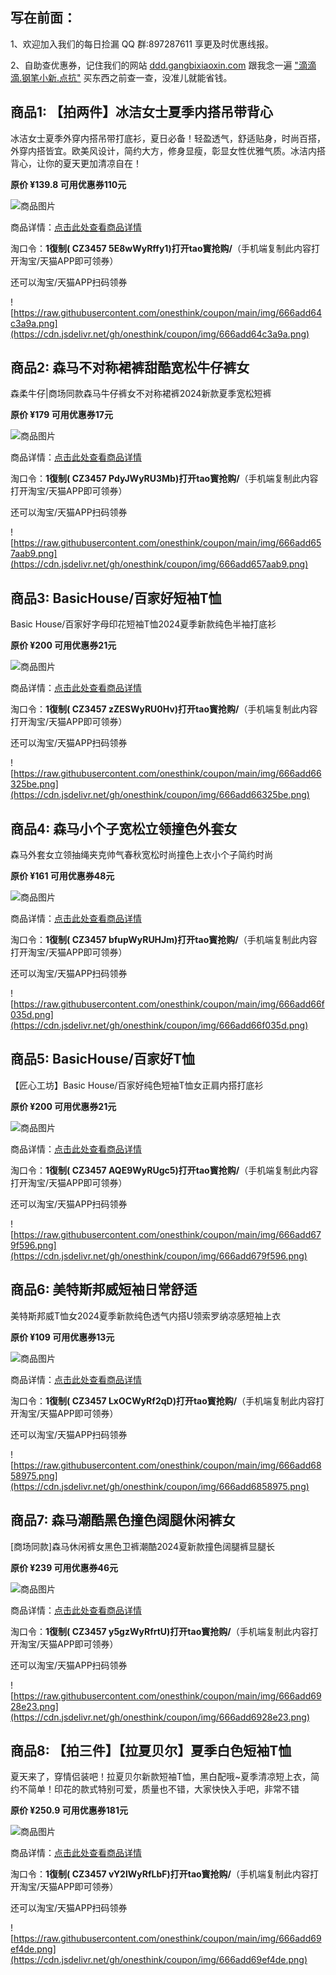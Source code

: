 ## 写在前面：

1、欢迎加入我们的每日捡漏 QQ 群:897287611 享更及时优惠线报。

2、自助查优惠券，记住我们的网站 [ddd.gangbixiaoxin.com](https://ddd.gangbixiaoxin.com) 跟我念一遍 ["滴滴滴.钢笔小新.点抗"](https://ddd.gangbixiaoxin.com) 买东西之前查一查，没准儿就能省钱。

## 商品1: 【拍两件】冰洁女士夏季内搭吊带背心

冰洁女士夏季外穿内搭吊带打底衫，夏日必备！轻盈透气，舒适贴身，时尚百搭，外穿内搭皆宜。欧美风设计，简约大方，修身显瘦，彰显女性优雅气质。冰洁内搭背心，让你的夏天更加清凉自在！

**原价 ¥139.8 可用优惠券110元**

![商品图片](https://img.alicdn.com/imgextra/i2/2825989823/O1CN01dUdrF82MQzVtLncDe_!!2825989823.jpg)

商品详情：[点击此处查看商品详情](https://s.click.taobao.com/t?e=m%3D2%26s%3DQSnpo%2BVlvo5w4vFB6t2Z2ueEDrYVVa64yK8Cckff7TXLWlSKdGSYDt3L1Wy2q1BhRitN3%2FurF3zWbLW7uhxyboGvCrJWHk1%2FTyVl44vrPmd3miNKHWpinpVm%2FOAUUFw71qrpxiwMoCNxc1AtbZGVS7ywomxselc1q7vqXAX5oRSMHuv7RoNv0Q0jFsbsQ7KWemfsFCFwXfQSza1mDPW0QuONk%2BQT9Vc3M%2BHDTCNWe1erJ%2F3%2BcQ6%2FxMIAVbIaDmJRwzzMEQiiMytVkSKsL%2FKbNdOG7fwodBwmq%2FzVuDT3%2FonORjt745JJWrf4iup3%2FDCCca2JNko0gYMhhQs2DjqgEA%3D%3D&amp;union_lens=lensId:TAPI@1718279501@213c42f6_1192_1901170763c_d100@01)

淘口令：**1復制( CZ3457 5E8wWyRffy1)打开tao寳抢购/**（手机端复制此内容打开淘宝/天猫APP即可领券）</p>

还可以淘宝/天猫APP扫码领券

![https://raw.githubusercontent.com/onesthink/coupon/main/img/666add64c3a9a.png](https://cdn.jsdelivr.net/gh/onesthink/coupon/img/666add64c3a9a.png)

## 商品2: 森马不对称裙裤甜酷宽松牛仔裤女

森柔牛仔|商场同款森马牛仔裤女不对称裙裤2024新款夏季宽松短裤

**原价 ¥179 可用优惠券17元**

![商品图片](https://img.alicdn.com/bao/uploaded/i1/397341302/O1CN01ZADhDw1LUMdh1aqgX_!!397341302.jpg)

商品详情：[点击此处查看商品详情](https://s.click.taobao.com/t?e=m%3D2%26s%3DOStqLi0TXpxw4vFB6t2Z2ueEDrYVVa64yK8Cckff7TXLWlSKdGSYDt3L1Wy2q1Bh5x%2BIUlGKNpXWbLW7uhxyboGvCrJWHk1%2FTyVl44vrPmd3miNKHWpinpVm%2FOAUUFw71qrpxiwMoCNxc1AtbZGVS1sfyDLhpMLH%2B2nv1WABkQ6MHuv7RoNv0Q0jFsbsQ7KWd9nLBatRzs1U1ng6bSOAv6E3hVHQrx2Xf8Ac1LEzMk7eWfNXOqAi9S%2FfEiB%2BcxIblbRMz6GTKAYZjQKfJ2UQf03O4wtQ3K90XXhKrcBJdMyhLY%2FOfAkjr6BN2j59XQKzX0%2B3obhRTo5xKmPmpIKZsA%3D%3D&amp;union_lens=lensId:TAPI@1718279505@21083abc_113e_190117085b2_3df9@01)

淘口令：**1復制( CZ3457 PdyJWyRU3Mb)打开tao寳抢购/**（手机端复制此内容打开淘宝/天猫APP即可领券）</p>

还可以淘宝/天猫APP扫码领券

![https://raw.githubusercontent.com/onesthink/coupon/main/img/666add657aab9.png](https://cdn.jsdelivr.net/gh/onesthink/coupon/img/666add657aab9.png)

## 商品3: BasicHouse/百家好短袖T恤

Basic House/百家好字母印花短袖T恤2024夏季新款纯色半袖打底衫

**原价 ¥200 可用优惠券21元**

![商品图片](https://img.alicdn.com/bao/uploaded/i3/667336301/O1CN01O8pacm1wPuZa66SxN-667336301.jpg)

商品详情：[点击此处查看商品详情](https://s.click.taobao.com/t?e=m%3D2%26s%3DX3tU0DZflwJw4vFB6t2Z2ueEDrYVVa64yK8Cckff7TXLWlSKdGSYDt3L1Wy2q1Bhlovu%2FCElQOvWbLW7uhxyboGvCrJWHk1%2FTyVl44vrPmd3miNKHWpinpVm%2FOAUUFw71qrpxiwMoCNxc1AtbZGVS7tMNHNBy6umVcUUTbYJowGMHuv7RoNv0YzeH%2FA0sTcbp6nnkc8U4yJOFdOkDzPS6zjqMdZZnkXOnu%2BrFNjoi71Lz6Zu3NYobJtDo5YJWdq6W7Xn%2FGFKE3JTU1UpnLcQJ6WqipfcaEaMxK5JkvZyPzcOx5qXQ18wNcmla9UIDJZ0omfkDJRs%2BhU%3D&amp;union_lens=lensId:TAPI@1718279507@2127dbf4_11ad_19011708f54_192c@01)

淘口令：**1復制( CZ3457 zZESWyRU0Hv)打开tao寳抢购/**（手机端复制此内容打开淘宝/天猫APP即可领券）</p>

还可以淘宝/天猫APP扫码领券

![https://raw.githubusercontent.com/onesthink/coupon/main/img/666add66325be.png](https://cdn.jsdelivr.net/gh/onesthink/coupon/img/666add66325be.png)

## 商品4: 森马小个子宽松立领撞色外套女

森马外套女立领抽绳夹克帅气春秋宽松时尚撞色上衣小个子简约时尚

**原价 ¥161 可用优惠券48元**

![商品图片](https://img.alicdn.com/bao/uploaded/i4/397341302/O1CN01LzqfjD1LUMdqDUNbX_!!397341302.jpg)

商品详情：[点击此处查看商品详情](https://s.click.taobao.com/t?e=m%3D2%26s%3Dq%2BvQ382H1I5w4vFB6t2Z2ueEDrYVVa64yK8Cckff7TXLWlSKdGSYDt3L1Wy2q1Bh79%2FTFaMDK6TWbLW7uhxyboGvCrJWHk1%2FTyVl44vrPmd3miNKHWpinpVm%2FOAUUFw71qrpxiwMoCNxc1AtbZGVS1sfyDLhpMLH%2B2nv1WABkQ6MHuv7RoNv0Q0jFsbsQ7KWS9csExeAkY9lI9qj5zGXy72aZYoF54OYL9QA75hWROd5%2FU%2Fi%2BWAWOWNE3TY%2F%2BNlIwzzMEQiiMytVkSKsL%2FKbNdOG7fwodBwm7XggCHFqenGiPvYcY7nScrRc4Q%2FBjqg7ca2JNko0gYMhhQs2DjqgEA%3D%3D&amp;union_lens=lensId:TAPI@1718279509@213f13ee_110b_190117096eb_2fde@01)

淘口令：**1復制( CZ3457 bfupWyRUHJm)打开tao寳抢购/**（手机端复制此内容打开淘宝/天猫APP即可领券）</p>

还可以淘宝/天猫APP扫码领券

![https://raw.githubusercontent.com/onesthink/coupon/main/img/666add66f035d.png](https://cdn.jsdelivr.net/gh/onesthink/coupon/img/666add66f035d.png)

## 商品5: BasicHouse/百家好T恤

【匠心工坊】Basic House/百家好纯色短袖T恤女正肩内搭打底衫

**原价 ¥200 可用优惠券21元**

![商品图片](https://img.alicdn.com/bao/uploaded/i1/667336301/O1CN01ESnOYD1wPuZcdahSs-667336301.jpg)

商品详情：[点击此处查看商品详情](https://s.click.taobao.com/t?e=m%3D2%26s%3D9lDMz7hFShVw4vFB6t2Z2ueEDrYVVa64yK8Cckff7TXLWlSKdGSYDh0YXLSUN9TdRitN3%2FurF3zWbLW7uhxyboGvCrJWHk1%2FTyVl44vrPmd3miNKHWpinpVm%2FOAUUFw71qrpxiwMoCNxc1AtbZGVS7tMNHNBy6umVcUUTbYJowGMHuv7RoNv0YzeH%2FA0sTcbAyHIHaaFnHza8erDjzOy3o5sgEVYdmBlXLnYiMlj0mlWL3SFdTACUBc3LqnsDcumkkP4yB9jKddTU1UpnLcQJ0EPKJgkiYS35MBbnl73fwQOx5qXQ18wNcmla9UIDJZ0omfkDJRs%2BhU%3D&amp;union_lens=lensId:TAPI@1718279511@213c748d_118a_19011709e73_3c69@01)

淘口令：**1復制( CZ3457 AQE9WyRUgc5)打开tao寳抢购/**（手机端复制此内容打开淘宝/天猫APP即可领券）</p>

还可以淘宝/天猫APP扫码领券

![https://raw.githubusercontent.com/onesthink/coupon/main/img/666add679f596.png](https://cdn.jsdelivr.net/gh/onesthink/coupon/img/666add679f596.png)

## 商品6: 美特斯邦威短袖日常舒适

美特斯邦威T恤女2024夏季新款纯色透气内搭U领索罗纳凉感短袖上衣

**原价 ¥109 可用优惠券13元**

![商品图片](https://img.alicdn.com/bao/uploaded/i1/134363478/O1CN01VFQOIy1bYyTtjr5Gw-134363478.jpg)

商品详情：[点击此处查看商品详情](https://s.click.taobao.com/t?e=m%3D2%26s%3DolnpGF3UUt5w4vFB6t2Z2ueEDrYVVa64yK8Cckff7TXLWlSKdGSYDh0YXLSUN9Tdlovu%2FCElQOvWbLW7uhxyboGvCrJWHk1%2FTyVl44vrPmd3miNKHWpinpVm%2FOAUUFw71qrpxiwMoCNxc1AtbZGVSwpchva%2Br1aDLvuepo6Xz2GMHuv7RoNv0Q0jFsbsQ7KW%2BVYcswPoNAISotOhtWEx2cLlyvr0J8%2BHdBd1NtTOrjclGYtbUYF0WB5Pm3aGWcivlbRMz6GTKAYZjQKfJ2UQf03O4wtQ3K90XXhKrcBJdMzloKNeAni2syjbhb5mj%2Fw6X0%2B3obhRTo5xKmPmpIKZsA%3D%3D&amp;union_lens=lensId:TAPI@1718279517@213e664e_11a0_1901170b3f3_8ca0@01)

淘口令：**1復制( CZ3457 LxOCWyRf2qD)打开tao寳抢购/**（手机端复制此内容打开淘宝/天猫APP即可领券）</p>

还可以淘宝/天猫APP扫码领券

![https://raw.githubusercontent.com/onesthink/coupon/main/img/666add6858975.png](https://cdn.jsdelivr.net/gh/onesthink/coupon/img/666add6858975.png)

## 商品7: 森马潮酷黑色撞色阔腿休闲裤女

[商场同款]森马休闲裤女黑色卫裤潮酷2024夏新款撞色阔腿裤显腿长

**原价 ¥239 可用优惠券46元**

![商品图片](https://img.alicdn.com/bao/uploaded/i4/397341302/O1CN01RxC4YH1LUMdrNRwNx_!!397341302.jpg)

商品详情：[点击此处查看商品详情](https://s.click.taobao.com/t?e=m%3D2%26s%3Df1ndY1UcdoJw4vFB6t2Z2ueEDrYVVa64yK8Cckff7TXLWlSKdGSYDh0YXLSUN9TdMMgx22UI05bWbLW7uhxyboGvCrJWHk1%2FTyVl44vrPmd3miNKHWpinpVm%2FOAUUFw71qrpxiwMoCNxc1AtbZGVS1sfyDLhpMLH%2B2nv1WABkQ6MHuv7RoNv0Q0jFsbsQ7KWveq%2F97dzydc2obdvBAa5TRu%2FCrBXICCnRBobpgxGr8MDl87WjFrod%2FBApZUbPSlqwzzMEQiiMytVkSKsL%2FKbNdOG7fwodBwmIHs0AZqaNkcYydO%2FgbnQ6lTKNdwXdD%2Bhca2JNko0gYMhhQs2DjqgEA%3D%3D&amp;union_lens=lensId:TAPI@1718279518@21671615_1194_1901170b934_bd9f@01)

淘口令：**1復制( CZ3457 y5gzWyRfrtU)打开tao寳抢购/**（手机端复制此内容打开淘宝/天猫APP即可领券）</p>

还可以淘宝/天猫APP扫码领券

![https://raw.githubusercontent.com/onesthink/coupon/main/img/666add6928e23.png](https://cdn.jsdelivr.net/gh/onesthink/coupon/img/666add6928e23.png)

## 商品8: 【拍三件】【拉夏贝尔】夏季白色短袖T恤

夏天来了，穿情侣装吧！拉夏贝尔新款短袖T恤，黑白配哦~夏季清凉短上衣，简约不简单！印花的款式特别可爱，质量也不错，大家快快入手吧，非常不错

**原价 ¥250.9 可用优惠券181元**

![商品图片](https://img.alicdn.com/bao/uploaded/i4/2146742267/O1CN01V89Zf41ScKpczpX8l_!!0-item_pic.jpg)

商品详情：[点击此处查看商品详情](https://s.click.taobao.com/t?e=m%3D2%26s%3DCieycj51VxJw4vFB6t2Z2ueEDrYVVa64yK8Cckff7TXLWlSKdGSYDuXe3wpAkLId8sviUM61dt3WbLW7uhxyboGvCrJWHk1%2FTyVl44vrPmd3miNKHWpinpVm%2FOAUUFw71qrpxiwMoCNxc1AtbZGVS6E9Bq8EGdbMJppieNByYqULZMqoQW%2BfuKGzo1lVxIionr3AijJxVv8wMg9y1D4QlMEZFILE8Tvnc5YpLSoESpcnPedOJUizaBptHG6K8S8muIaS1HwvR8k4%2BfirBrx7mM7AMx9cWAx%2BEiM%2FlSG%2FbZQFZKEblaOgeROjrI0J%2Bw0kU1NVKZy3ECfGDF1NzTQoPw%3D%3D&amp;union_lens=lensId:TAPI@1718279522@213f507f_111d_1901170c7fe_2859@01)

淘口令：**1復制( CZ3457 vY2lWyRfLbF)打开tao寳抢购/**（手机端复制此内容打开淘宝/天猫APP即可领券）</p>

还可以淘宝/天猫APP扫码领券

![https://raw.githubusercontent.com/onesthink/coupon/main/img/666add69ef4de.png](https://cdn.jsdelivr.net/gh/onesthink/coupon/img/666add69ef4de.png)

